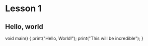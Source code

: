 # Lesson 1
## Hello, world

void main() {
  print("Hello, World!");
  print("This will be incredible");
}
